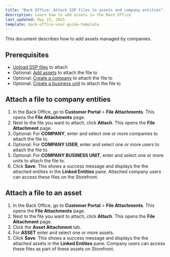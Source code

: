 ```yaml
---
title: "Back Office: Attach SSP files to assets and company entities"
description: Learn how to add assets in the Back Office
last_updated: May 23, 2025
template: back-office-user-guide-template
---
```


This document describes how to add assets managed by companies.

## Prerequisites

- [Upload SSP files](/docs/pbc/all/self-service-portal/202505.0/manage-in-the-back-office/back-office-upload-ssp-files.html) to attach
- Optional: [Add assets](/docs/pbc/all/self-service-portal/202505.0/manage-in-the-back-office/back-office-add-ssp-assets.html) to attach the file to
- Optional: [Create a company](/docs/pbc/all/customer-relationship-management/202410.0/base-shop/manage-in-the-back-office/manage-companies.html) to attach the file to
- Optional: [Create a business unit](/docs/pbc/all/customer-relationship-management/202410.0/base-shop/manage-in-the-back-office/company-units/create-company-units) to attach the file to


## Attach a file to company entities

1. In the Back Office, go to **Customer Portal** > **File Attachments**.
  This opens the **File Attachments** page.
2. Next to the file you want to attach, click **Attach**.
  This opens the **File Attachment** page.
3. Optional: For **COMPANY**, enter and select one or more companies to attach the file to.
4. Optional: For **COMPANY USER**, enter and select one or more users to attach the file to.
5. Optional: For **COMPANY BUSINESS UNIT**, enter and select one or more units to attach the file to.
6. Click **Save**.
  This shows a success message and displays the the attached entities in the **Linked Entities** pane. Attached company users can access these files on the Storefront.

## Attach a file to an asset

1. In the Back Office, go to **Customer Portal** > **File Attachments**.
  This opens the **File Attachments** page.
2. Next to the file you want to attach, click **Attach**.
  This opens the **File Attachment** page.
3. Click the **Asset Attachment** tab.
4. For **ASSET** enter and select one or more assets.
5. Click **Save**.
  This shows a success message and displays the the attached assets in the **Linked Entities** pane. Company users can access these files as part of these assets on Storefront.
































































